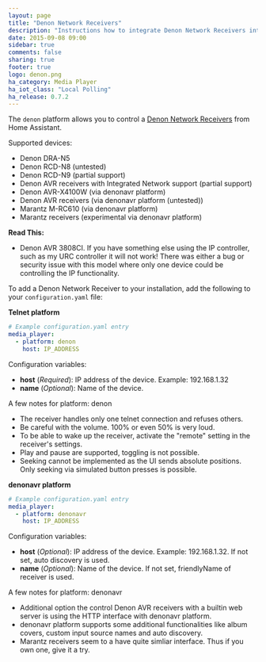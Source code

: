 ```yaml
---
layout: page
title: "Denon Network Receivers"
description: "Instructions how to integrate Denon Network Receivers into Home Assistant."
date: 2015-09-08 09:00
sidebar: true
comments: false
sharing: true
footer: true
logo: denon.png
ha_category: Media Player
ha_iot_class: "Local Polling"
ha_release: 0.7.2
---
```



The `denon` platform allows you to control a [Denon Network Receivers](http://www.denon.co.uk/chg/product/compactsystems/networkmusicsystems/ceolpiccolo) from Home Assistant.

Supported devices:

- Denon DRA-N5
- Denon RCD-N8 (untested)
- Denon RCD-N9 (partial support)
- Denon AVR receivers with Integrated Network support (partial support)
- Denon AVR-X4100W (via denonavr platform)
- Denon AVR receivers (via denonavr platform (untested))
- Marantz M-RC610 (via denonavr platform)
- Marantz receivers (experimental via denonavr platform)

**Read This:**

- Denon AVR 3808CI. If you have something else using the IP controller, such as my URC controller it will not work! There was either a bug or security issue with this model where only one device could be controlling the IP functionality.


To add a Denon Network Receiver to your installation, add the following to your `configuration.yaml` file:

**Telnet platform**
```yaml
# Example configuration.yaml entry
media_player:
  - platform: denon
    host: IP_ADDRESS
```

Configuration variables:

- **host** (*Required*): IP address of the device. Example: 192.168.1.32
- **name** (*Optional*): Name of the device.

A few notes for platform: denon
- The receiver handles only one telnet connection and refuses others.
- Be careful with the volume. 100% or even 50% is very loud.
- To be able to wake up the receiver, activate the "remote" setting in the receiver's settings.
- Play and pause are supported, toggling is not possible.
- Seeking cannot be implemented as the UI sends absolute positions. Only seeking via simulated button presses is possible.


**denonavr platform**
```yaml
# Example configuration.yaml entry
media_player:
  - platform: denonavr
    host: IP_ADDRESS
```

Configuration variables:

- **host** (*Optional*): IP address of the device. Example: 192.168.1.32. If not set, auto discovery is used.
- **name** (*Optional*): Name of the device. If not set, friendlyName of receiver is used.

A few notes for platform: denonavr
- Additional option the control Denon AVR receivers with a builtin web server is using the HTTP interface with denonavr platform.
- denonavr platform supports some additional functionalities like album covers, custom input source names and auto discovery.
- Marantz receivers seem to a have quite simliar interface. Thus if you own one, give it a try.
